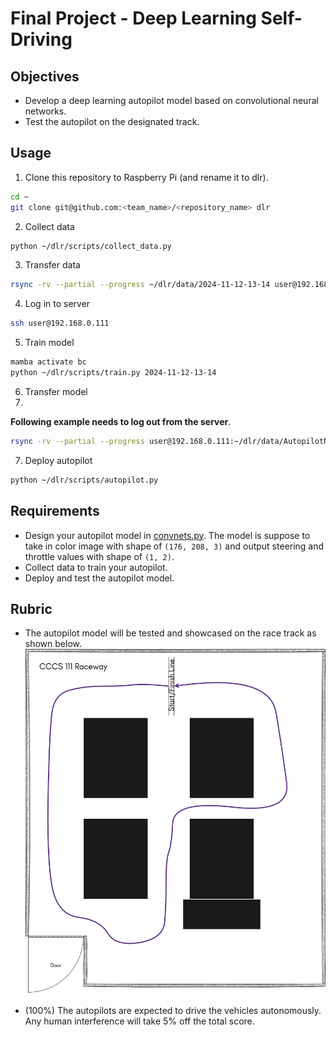 # Final Project - Deep Learning Self-Driving

## Objectives
- Develop a deep learning autopilot model based on convolutional neural networks.
- Test the autopilot on the designated track.

## Usage
1. Clone this repository to Raspberry Pi (and rename it to dlr).
```bash
cd ~
git clone git@github.com:<team_name>/<repository_name> dlr
```
2. Collect data
```bash
python ~/dlr/scripts/collect_data.py
```
3. Transfer data
```bash
rsync -rv --partial --progress ~/dlr/data/2024-11-12-13-14 user@192.168.0.111:~/dlr/data/
```
4. Log in to server
```bash
ssh user@192.168.0.111
```
5. Train model
```bash
mamba activate bc
python ~/dlr/scripts/train.py 2024-11-12-13-14
```
6. Transfer model
7. 
**Following example needs to log out from the server**.
```bash
rsync -rv --partial --progress user@192.168.0.111:~/dlr/data/AutopilotNet-15epochs-0.001lr.pth ~/dlr/models
```
7. Deploy autopilot
```bash
python ~/dlr/scripts/autopilot.py
```

## Requirements
- Design your autopilot model in [convnets.py](scripts/convnets.py). The model is suppose to take in color image with shape of `(176, 208, 3)` and output steering and throttle values with shape of `(1, 2)`. 
- Collect data to train your autopilot.
- Deploy and test the autopilot model.

## Rubric 
- The autopilot model will be tested and showcased on the race track as shown below.
![race_track](111_raceway.png)

- (100%) The autopilots are expected to drive the vehicles autonomously. Any human interference will take 5% off the total score. 
